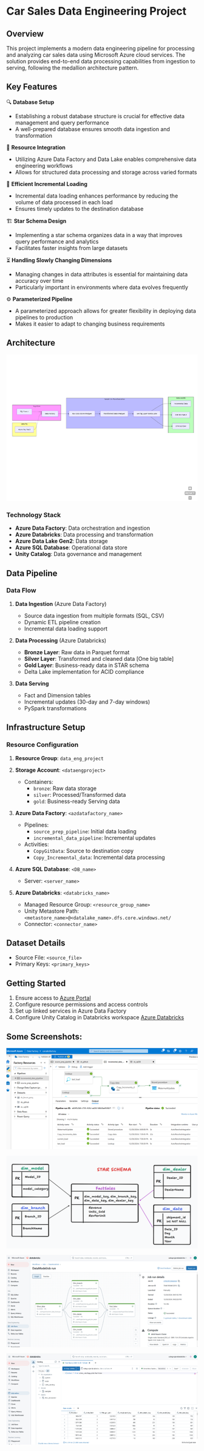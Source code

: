 # Car Sales Data Engineering Project

## Overview
This project implements a modern data engineering pipeline for processing and analyzing car sales data using Microsoft Azure cloud services. The solution provides end-to-end data processing capabilities from ingestion to serving, following the medallion architecture pattern.

## Key Features

🔍 **Database Setup**
- Establishing a robust database structure is crucial for effective data management and query performance
- A well-prepared database ensures smooth data ingestion and transformation

🔗 **Resource Integration**
- Utilizing Azure Data Factory and Data Lake enables comprehensive data engineering workflows
- Allows for structured data processing and storage across varied formats

📅 **Efficient Incremental Loading**
- Incremental data loading enhances performance by reducing the volume of data processed in each load
- Ensures timely updates to the destination database

🏗️ **Star Schema Design**
- Implementing a star schema organizes data in a way that improves query performance and analytics
- Facilitates faster insights from large datasets

⏳ **Handling Slowly Changing Dimensions**
- Managing changes in data attributes is essential for maintaining data accuracy over time
- Particularly important in environments where data evolves frequently

⚙️ **Parameterized Pipeline**
- A parameterized approach allows for greater flexibility in deploying data pipelines to production
- Makes it easier to adapt to changing business requirements

## Architecture
![Architecture Diagram](architecture_diagram.png)

### Technology Stack
- **Azure Data Factory**: Data orchestration and ingestion
- **Azure Databricks**: Data processing and transformation
- **Azure Data Lake Gen2**: Data storage
- **Azure SQL Database**: Operational data store
- **Unity Catalog**: Data governance and management

## Data Pipeline

### Data Flow
1. **Data Ingestion** (Azure Data Factory)
   - Source data ingestion from multiple formats (SQL, CSV)
   - Dynamic ETL pipeline creation
   - Incremental data loading support

2. **Data Processing** (Azure Databricks)
   - **Bronze Layer**: Raw data in Parquet format
   - **Silver Layer**: Transformed and cleaned data [One big table]
   - **Gold Layer**: Business-ready data in STAR schema
   - Delta Lake implementation for ACID compliance

3. **Data Serving**
   - Fact and Dimension tables
   - Incremental updates (30-day and 7-day windows)
   - PySpark transformations

## Infrastructure Setup

### Resource Configuration
1. **Resource Group**: `data_eng_project`
2. **Storage Account**: `<dataengproject>`
   - Containers:
     - `bronze`: Raw data storage
     - `silver`: Processed/Transformed data
     - `gold`: Business-ready Serving data

3. **Azure Data Factory**: `<azdatafactory_name>`
   - Pipelines:
     - `source_prep_pipeline`: Initial data loading
     - `incremental_data_pipeline`: Incremental updates
   - Activities:
     - `CopyGitData`: Source to destination copy
     - `Copy_Incremental_data`: Incremental data processing

4. **Azure SQL Database**: `<DB_name>`
   - Server: `<server_name>`

5. **Azure Databricks**: `<databricks_name>`
   - Managed Resource Group: `<resource_group_name>`
   - Unity Metastore Path: `<metastore_name>@<datalake_name>.dfs.core.windows.net/`
   - Connector: `<connector_name>`

## Dataset Details
- Source File: `<source_file>`
- Primary Keys: `<primary_keys>`

## Getting Started
1. Ensure access to [Azure Portal](https://portal.azure.com/)
2. Configure resource permissions and access controls
3. Set up linked services in Azure Data Factory
4. Configure Unity Catalog in Databricks workspace [Azure Databricks](https://accounts.azuredatabricks.net/)



## Some Screenshots:
![Screenshot 1](screenshot1.png)

![starschema](starschema.png)

![databricks](databricks.png)

![query](query.png)
